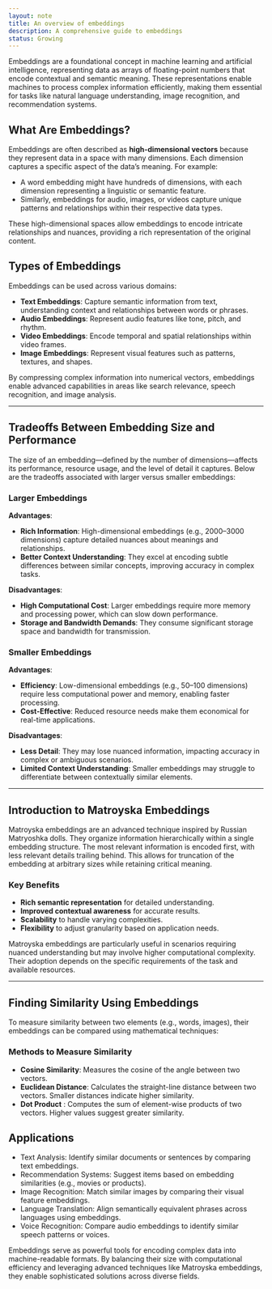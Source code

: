 ```yaml
---
layout: note
title: An overview of embeddings
description: A comprehensive guide to embeddings
status: Growing
---
```


Embeddings are a foundational concept in machine learning and artificial intelligence, representing data as arrays of
floating-point numbers that encode contextual and semantic meaning. These representations enable machines to process
complex information efficiently, making them essential for tasks like natural language understanding, image recognition,
and recommendation systems.

## What Are Embeddings?

Embeddings are often described as **high-dimensional vectors** because they represent data in a space with many
dimensions. Each dimension captures a specific aspect of the data’s meaning. For example:

- A word embedding might have hundreds of dimensions, with each dimension representing a linguistic or semantic feature.
- Similarly, embeddings for audio, images, or videos capture unique patterns and relationships within their respective
  data types.

These high-dimensional spaces allow embeddings to encode intricate relationships and nuances, providing a rich
representation of the original content.

## Types of Embeddings

Embeddings can be used across various domains:

- **Text Embeddings**: Capture semantic information from text, understanding context and relationships between words or
  phrases.
- **Audio Embeddings**: Represent audio features like tone, pitch, and rhythm.
- **Video Embeddings**: Encode temporal and spatial relationships within video frames.
- **Image Embeddings**: Represent visual features such as patterns, textures, and shapes.

By compressing complex information into numerical vectors, embeddings enable advanced capabilities in areas like search
relevance, speech recognition, and image analysis.

---

## Tradeoffs Between Embedding Size and Performance

The size of an embedding—defined by the number of dimensions—affects its performance, resource usage, and the level of
detail it captures. Below are the tradeoffs associated with larger versus smaller embeddings:

### Larger Embeddings

**Advantages**:

- **Rich Information**: High-dimensional embeddings (e.g., 2000–3000 dimensions) capture detailed nuances about meanings
  and relationships.
- **Better Context Understanding**: They excel at encoding subtle differences between similar concepts, improving
  accuracy in complex tasks.

**Disadvantages**:

- **High Computational Cost**: Larger embeddings require more memory and processing power, which can slow down
  performance.
- **Storage and Bandwidth Demands**: They consume significant storage space and bandwidth for transmission.

### Smaller Embeddings

**Advantages**:

- **Efficiency**: Low-dimensional embeddings (e.g., 50–100 dimensions) require less computational power and memory,
  enabling faster processing.
- **Cost-Effective**: Reduced resource needs make them economical for real-time applications.

**Disadvantages**:

- **Less Detail**: They may lose nuanced information, impacting accuracy in complex or ambiguous scenarios.
- **Limited Context Understanding**: Smaller embeddings may struggle to differentiate between contextually similar
  elements.

---

## Introduction to Matroyska Embeddings

Matroyska embeddings are an advanced technique inspired by Russian Matryoshka dolls. They organize information
hierarchically within a single embedding structure. The most relevant information is encoded first, with less relevant
details trailing behind. This allows for truncation of the embedding at arbitrary sizes while retaining critical
meaning.

### Key Benefits

- **Rich semantic representation** for detailed understanding.
- **Improved contextual awareness** for accurate results.
- **Scalability** to handle varying complexities.
- **Flexibility** to adjust granularity based on application needs.

Matroyska embeddings are particularly useful in scenarios requiring nuanced understanding but may involve higher
computational complexity. Their adoption depends on the specific requirements of the task and available resources.

---

## Finding Similarity Using Embeddings

To measure similarity between two elements (e.g., words, images), their embeddings can be compared using mathematical
techniques:

### Methods to Measure Similarity

- **Cosine Similarity**: Measures the cosine of the angle between two vectors.
- **Euclidean Distance**: Calculates the straight-line distance between two vectors. Smaller distances indicate higher
  similarity.
- **Dot Product** : Computes the sum of element-wise products of two vectors. Higher values suggest greater similarity.

## Applications

- Text Analysis: Identify similar documents or sentences by comparing text embeddings.
- Recommendation Systems: Suggest items based on embedding similarities (e.g., movies or products).
- Image Recognition: Match similar images by comparing their visual feature embeddings.
- Language Translation: Align semantically equivalent phrases across languages using embeddings.
- Voice Recognition: Compare audio embeddings to identify similar speech patterns or voices.

Embeddings serve as powerful tools for encoding complex data into machine-readable formats. By balancing their size with
computational efficiency and leveraging advanced techniques like Matroyska embeddings, they enable sophisticated
solutions across diverse fields.

